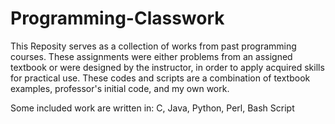 # Programming-Classwork
This Reposity serves as a collection of works from past programming courses.
These assignments were either problems from an assigned textbook or were designed by the 
instructor, in order to apply acquired skills for practical use. These codes and scripts
are a combination of textbook examples, professor's initial code, and my own work. 

Some included work are written in:
 C, Java, Python, Perl, Bash Script
